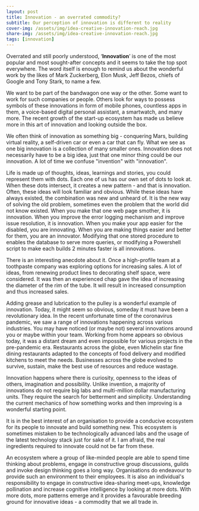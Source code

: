 ```yaml
---
layout: post
title: Innovation - an overrated commodity?
subtitle: Our perception of innovation is different to reality
cover-img: /assets/img/idea-creative-innovation-reach.jpg
share-img: /assets/img/idea-creative-innovation-reach.jpg
tags: [innovation]
---
```


Overrated and still poorly understood, ‘**Innovation**’ is one of the most popular and most sought-after concepts and it seems to take the top spot everywhere. The word itself is enough to remind us about the wonderful work by the likes of Mark Zuckerberg, Elon Musk, Jeff Bezos, chiefs of Google and Tony Stark, to name a few. 

We want to be part of the bandwagon one way or the other. Some want to work for such companies or people. Others look for ways to possess symbols of these innovations in form of mobile phones, countless apps in them, a voice-based digital personal assistant, a smartwatch, and many more. The recent growth of the start-up ecosystem has made us believe more in this art of innovation and looking outside the box.

We often think of innovation as something big - conquering Mars, building virtual reality, a self-driven car or even a car that can fly. What we see as one big innovation is a collection of many smaller ones. Innovation does not necessarily have to be a big idea, just that one minor thing could be our innovation. A lot of time we confuse "invention" with "innovation".

Life is made up of thoughts, ideas, learnings and stories, you could represent them with dots. Each one of us has our own set of dots to look at. When these dots intersect, it creates a new pattern - and that is innovation. Often, these ideas will look familiar and obvious. While these ideas have always existed, the combination was new and unheard of. It is the new way of solving the old problem, sometimes even the problem that the world did not know existed. When you make that one web page smother, it is innovation. When you improve the error logging mechanism and improve issue resolution, it is innovation. When you make your app easier for the disabled, you are innovating. When you are making things easier and better for them, you are an innovator. Modifying that one stored procedure to enables the database to serve more queries, or modifying a Powershell script to make each builds 2 minutes faster is all innovations. 

There is an interesting anecdote about it. Once a high-profile team at a toothpaste company was exploring options for increasing sales. A lot of ideas, from renewing product lines to decorating shelf space, were considered. It was then an experienced chap gave the idea of increasing the diameter of the rim of the tube. It will result in increased consumption and thus increased sales. 

Adding grease and lubrication to the pulley is a wonderful example of innovation. Today, it might seem so obvious, someday it must have been a revolutionary idea. In the recent unfortunate time of the coronavirus pandemic, we saw a range of innovations happening across various industries. You may have noticed (or maybe not) several innovations around you or maybe within your team. Working from home appears so obvious today, it was a distant dream and even impossible for various projects in the pre-pandemic era. Restaurants across the globe, even Michelin star fine dining restaurants adapted to the concepts of food delivery and modified kitchens to meet the needs. Businesses across the globe evolved to survive, sustain, make the best use of resources and reduce wastage. 

Innovation happens where there is curiosity, openness to the ideas of others, imagination and possibility.  Unlike invention, a majority of innovations do not require big labs and multi-million dollar manufacturing units. They require the search for betterment and simplicity. Understanding the current mechanics of how something works and then improving is a wonderful starting point. 

It is in the best interest of an organisation to provide a conducive ecosystem for its people to innovate and build something new. This ecosystem is sometimes mistaken to be technologically advanced labs and the usage of the latest technology stack just for sake of it. I am afraid, the real ingredients required to innovate could not be far from these. 

An ecosystem where a group of like-minded people are able to spend time thinking about problems, engage in constructive group discussions, guilds and invoke design thinking goes a long way. Organisations do endeavour to provide such an environment to their employees. It is also an individual's responsibility to engage in constructive idea-sharing meet-ups, knowledge pollination and increase cognitive intelligence by looking at more dots. With more dots, more patterns emerge and it provides a favourable breeding ground for innovative ideas - a commodity that we all trade in.
